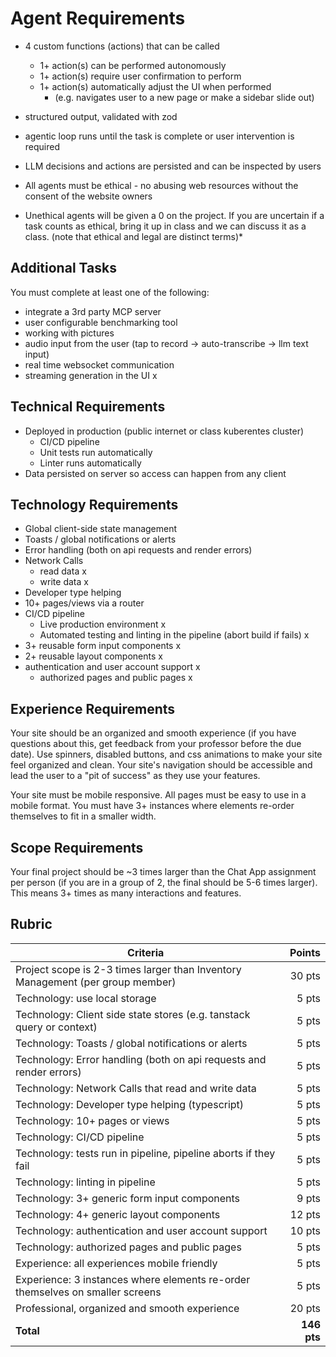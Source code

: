 # Agent Requirements
  * 4 custom functions (actions) that can be called
    * 1+ action(s) can be performed autonomously
    * 1+ action(s) require user confirmation to perform
    * 1+ action(s) automatically adjust the UI when performed
      * (e.g. navigates user to a new page or make a sidebar slide out)
  * structured output, validated with zod
  * agentic loop runs until the task is complete or user intervention is required
  * LLM decisions and actions are persisted and can be inspected by users

  * All agents must be ethical - no abusing web resources without the consent of the website owners

  * Unethical agents will be given a 0 on the project. If you are uncertain if a task counts as ethical, bring it up in class and we can discuss it as a class. (note that ethical and legal are distinct terms)*

## Additional Tasks

You must complete at least one of the following:

  * integrate a 3rd party MCP server
  * user configurable benchmarking tool
  * working with pictures
  * audio input from the user (tap to record -> auto-transcribe -> llm text input)
  * real time websocket communication
  * streaming generation in the UI x

## Technical Requirements

  * Deployed in production (public internet or class kuberentes cluster)
    * CI/CD pipeline
    * Unit tests run automatically
    * Linter runs automatically
  * Data persisted on server so access can happen from any client

## Technology Requirements

  * Global client-side state management
  * Toasts / global notifications or alerts
  * Error handling (both on api requests and render errors)
  * Network Calls
    * read data x
    * write data x
  * Developer type helping
  * 10+ pages/views via a router
  * CI/CD pipeline
    * Live production environment x
    * Automated testing and linting in the pipeline (abort build if fails) x
  * 3+ reusable form input components x
  * 2+ reusable layout components x
  * authentication and user account support x
    * authorized pages and public pages x

## Experience Requirements

Your site should be an organized and smooth experience (if you have questions about this, get feedback from your professor before the due date). Use spinners, disabled buttons, and css animations to make your site feel organized and clean. Your site's navigation should be accessible and lead the user to a "pit of success" as they use your features.

Your site must be mobile responsive. All pages must be easy to use in a mobile format. You must have 3+ instances where elements re-order themselves to fit in a smaller width.

## Scope Requirements

Your final project should be ~3 times larger than the Chat App assignment per person (if you are in a group of 2, the final should be 5-6 times larger). This means 3+ times as many interactions and features.

## Rubric

| Criteria | Points |
|---|---:|
| Project scope is 2-3 times larger than Inventory Management (per group member) | 30 pts |
| Technology: use local storage | 5 pts |
| Technology: Client side state stores (e.g. tanstack query or context) | 5 pts |
| Technology: Toasts / global notifications or alerts | 5 pts |
| Technology: Error handling (both on api requests and render errors) | 5 pts |
| Technology: Network Calls that read and write data | 5 pts | x
| Technology: Developer type helping (typescript) | 5 pts | x
| Technology: 10+ pages or views | 5 pts |
| Technology: CI/CD pipeline | 5 pts | x
| Technology: tests run in pipeline, pipeline aborts if they fail | 5 pts | x
| Technology: linting in pipeline | 5 pts | x
| Technology: 3+ generic form input components | 9 pts | x
| Technology: 4+ generic layout components | 12 pts | x
| Technology: authentication and user account support | 10 pts | x
| Technology: authorized pages and public pages | 5 pts | x
| Experience: all experiences mobile friendly | 5 pts |
| Experience: 3 instances where elements re-order themselves on smaller screens | 5 pts |
| Professional, organized and smooth experience | 20 pts |
| **Total** | **146 pts** |

